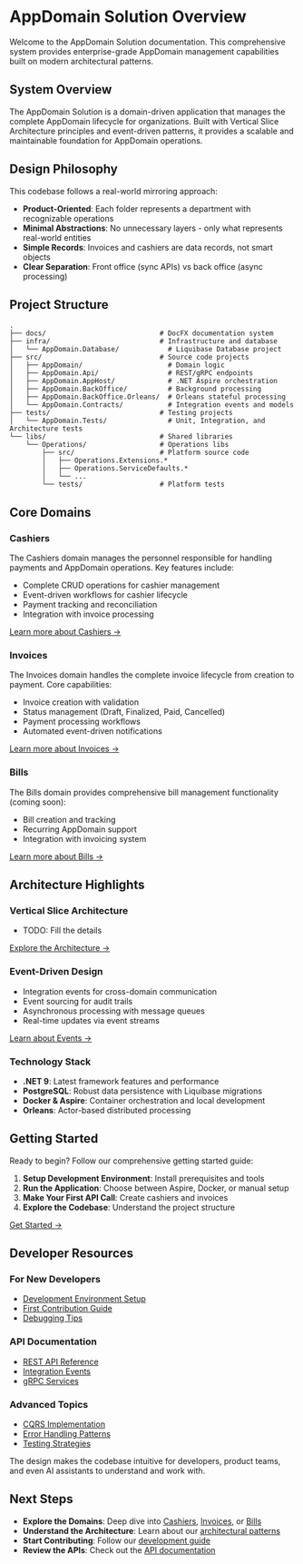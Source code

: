 # AppDomain Solution Overview

Welcome to the AppDomain Solution documentation. This comprehensive system provides enterprise-grade AppDomain management capabilities built on modern architectural patterns.

## System Overview

The AppDomain Solution is a domain-driven application that manages the complete AppDomain lifecycle for organizations. Built with Vertical Slice Architecture principles and event-driven patterns, it provides a scalable and maintainable foundation for AppDomain operations.

## Design Philosophy

This codebase follows a real-world mirroring approach:

-   **Product-Oriented**: Each folder represents a department with recognizable operations
-   **Minimal Abstractions**: No unnecessary layers - only what represents real-world entities
-   **Simple Records**: Invoices and cashiers are data records, not smart objects
-   **Clear Separation**: Front office (sync APIs) vs back office (async processing)

## Project Structure

```
.
├── docs/                            # DocFX documentation system
├── infra/                           # Infrastructure and database
│   └── AppDomain.Database/            # Liquibase Database project
├── src/                             # Source code projects
│   ├── AppDomain/                     # Domain logic
│   ├── AppDomain.Api/                 # REST/gRPC endpoints
│   ├── AppDomain.AppHost/             # .NET Aspire orchestration
│   ├── AppDomain.BackOffice/          # Background processing
│   ├── AppDomain.BackOffice.Orleans/  # Orleans stateful processing
│   └── AppDomain.Contracts/           # Integration events and models
├── tests/                           # Testing projects
│   └── AppDomain.Tests/               # Unit, Integration, and Architecture tests
└── libs/                            # Shared libraries
    └── Operations/                  # Operations libs
        ├── src/                     # Platform source code
        │   ├── Operations.Extensions.*
        │   ├── Operations.ServiceDefaults.*
        │   └── ...
        └── tests/                   # Platform tests
```

## Core Domains

### Cashiers

The Cashiers domain manages the personnel responsible for handling payments and AppDomain operations. Key features include:

-   Complete CRUD operations for cashier management
-   Event-driven workflows for cashier lifecycle
-   Payment tracking and reconciliation
-   Integration with invoice processing

[Learn more about Cashiers →](/guide/cashiers/)

### Invoices

The Invoices domain handles the complete invoice lifecycle from creation to payment. Core capabilities:

-   Invoice creation with validation
-   Status management (Draft, Finalized, Paid, Cancelled)
-   Payment processing workflows
-   Automated event-driven notifications

[Learn more about Invoices →](/guide/invoices/)

### Bills

The Bills domain provides comprehensive bill management functionality (coming soon):

-   Bill creation and tracking
-   Recurring AppDomain support
-   Integration with invoicing system

[Learn more about Bills →](/guide/bills/)

## Architecture Highlights

### Vertical Slice Architecture

-   TODO: Fill the details

[Explore the Architecture →](/arch/)

### Event-Driven Design

-   Integration events for cross-domain communication
-   Event sourcing for audit trails
-   Asynchronous processing with message queues
-   Real-time updates via event streams

[Learn about Events →](/arch/events)

### Technology Stack

-   **.NET 9**: Latest framework features and performance
-   **PostgreSQL**: Robust data persistence with Liquibase migrations
-   **Docker & Aspire**: Container orchestration and local development
-   **Orleans**: Actor-based distributed processing

## Getting Started

Ready to begin? Follow our comprehensive getting started guide:

1. **Setup Development Environment**: Install prerequisites and tools
2. **Run the Application**: Choose between Aspire, Docker, or manual setup
3. **Make Your First API Call**: Create cashiers and invoices
4. **Explore the Codebase**: Understand the project structure

[Get Started →](/guide/getting-started)

## Developer Resources

### For New Developers

-   [Development Environment Setup](/guide/dev-setup)
-   [First Contribution Guide](/guide/first-contribution)
-   [Debugging Tips](/guide/debugging)

### API Documentation

-   [REST API Reference](/api/)
-   [Integration Events](/events/)
-   [gRPC Services](/api/grpc)

### Advanced Topics

-   [CQRS Implementation](/arch/cqrs)
-   [Error Handling Patterns](/arch/error-handling)
-   [Testing Strategies](/arch/testing)

The design makes the codebase intuitive for developers, product teams, and even AI assistants to understand and work with.

## Next Steps

-   **Explore the Domains**: Deep dive into [Cashiers](/guide/cashiers/), [Invoices](/guide/invoices/), or [Bills](/guide/bills/)
-   **Understand the Architecture**: Learn about our [architectural patterns](/arch/)
-   **Start Contributing**: Follow our [development guide](/guide/dev-setup)
-   **Review the APIs**: Check out the [API documentation](/api/)
